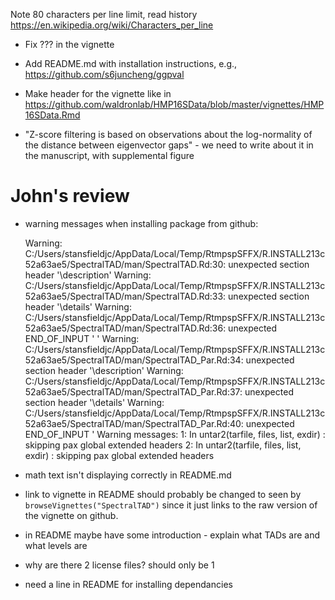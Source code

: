 Note 80 characters per line limit, read history https://en.wikipedia.org/wiki/Characters_per_line

- Fix ??? in the vignette

- Add README.md with installation instructions, e.g., https://github.com/s6juncheng/ggpval

- Make header for the vignette like in https://github.com/waldronlab/HMP16SData/blob/master/vignettes/HMP16SData.Rmd

- "Z-score filtering is based on observations about the log-normality of the distance between eigenvector gaps" - we need to write about it in the manuscript, with supplemental figure


# John's review

- warning messages when installing package from github:

  Warning: C:/Users/stansfieldjc/AppData/Local/Temp/RtmpspSFFX/R.INSTALL213c52a63ae5/SpectralTAD/man/SpectralTAD.Rd:30: unexpected section header '\description'
  Warning: C:/Users/stansfieldjc/AppData/Local/Temp/RtmpspSFFX/R.INSTALL213c52a63ae5/SpectralTAD/man/SpectralTAD.Rd:33: unexpected section header '\details'
  Warning: C:/Users/stansfieldjc/AppData/Local/Temp/RtmpspSFFX/R.INSTALL213c52a63ae5/SpectralTAD/man/SpectralTAD.Rd:36: unexpected END_OF_INPUT '
  '
  Warning: C:/Users/stansfieldjc/AppData/Local/Temp/RtmpspSFFX/R.INSTALL213c52a63ae5/SpectralTAD/man/SpectralTAD_Par.Rd:34: unexpected section header '\description'
  Warning: C:/Users/stansfieldjc/AppData/Local/Temp/RtmpspSFFX/R.INSTALL213c52a63ae5/SpectralTAD/man/SpectralTAD_Par.Rd:37: unexpected section header '\details'
  Warning: C:/Users/stansfieldjc/AppData/Local/Temp/RtmpspSFFX/R.INSTALL213c52a63ae5/SpectralTAD/man/SpectralTAD_Par.Rd:40: unexpected END_OF_INPUT '
  Warning messages:
  1: In untar2(tarfile, files, list, exdir) :
    skipping pax global extended headers
  2: In untar2(tarfile, files, list, exdir) :
    skipping pax global extended headers
    
- math text isn't displaying correctly in README.md
- link to vignette in README should probably be changed to seen by `browseVignettes("SpectralTAD")` since it just links to the raw version of the vignette on github.
- in README maybe have some introduction - explain what TADs are and what levels are
- why are there 2 license files? should only be 1
- need a line in README for installing dependancies
